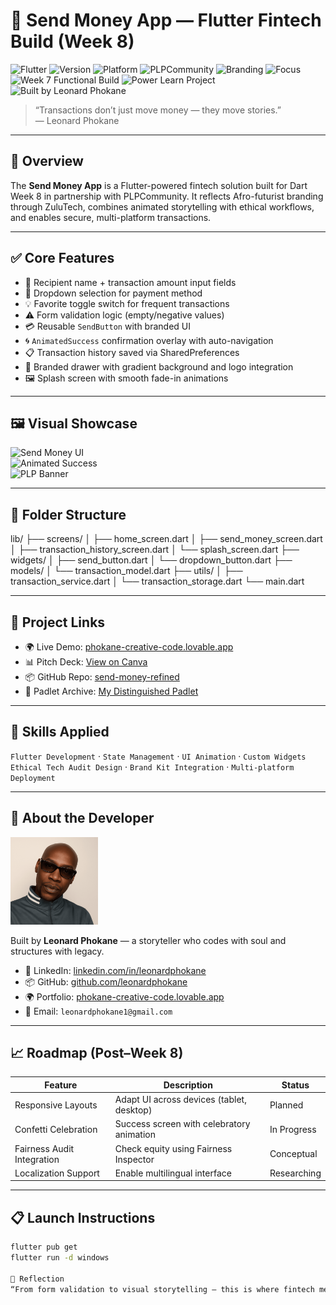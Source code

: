 # 💼 Send Money App — Flutter Fintech Build (Week 8)

![Flutter](https://img.shields.io/badge/flutter-ready-blue.svg)
![Version](https://img.shields.io/badge/version-1.0.0-brightgreen.svg)
![Platform](https://img.shields.io/badge/platform-cross--platform-green.svg)
![PLPCommunity](https://img.shields.io/badge/PLPCommunity-purple?style=for-the-badge&logo=lightning&logoColor=white)
![Branding](https://img.shields.io/badge/branding-ZuluTech-red.svg)
![Focus](https://img.shields.io/badge/focus-ethical--tech-critical.svg)
![Week 7 Functional Build](https://img.shields.io/badge/Send_Money_Functional_Build_Week_7-teal.svg?logo=flutter&logoColor=white&style=for-the-badge)
![Power Learn Project](https://img.shields.io/badge/Power_Learn_Project-maroon?style=for-the-badge&logo=lightning&logoColor=teal)
![Built by Leonard Phokane](https://img.shields.io/badge/built_by-Leonard_Phokane-white?logo=flutter&logoColor=teal&style=for-the-badge)

> “Transactions don’t just move money — they move stories.”  
> — Leonard Phokane

---

## 🚀 Overview

The **Send Money App** is a Flutter-powered fintech solution built for Dart Week 8 in partnership with PLPCommunity. It reflects Afro-futurist branding through ZuluTech, combines animated storytelling with ethical workflows, and enables secure, multi-platform transactions.

---

## ✅ Core Features

- 🧾 Recipient name + transaction amount input fields
- 🔽 Dropdown selection for payment method
- 💡 Favorite toggle switch for frequent transactions
- ⚠️ Form validation logic (empty/negative values)
- 💳 Reusable `SendButton` with branded UI
- 🌀 `AnimatedSuccess` confirmation overlay with auto-navigation
- 📋 Transaction history saved via SharedPreferences
- 🧭 Branded drawer with gradient background and logo integration
- 🖼️ Splash screen with smooth fade-in animations

---

## 🖼️ Visual Showcase

![Send Money UI](./assets/images/send_money_form.png)  
![Animated Success](./assets/images/animated_success.png)  
![PLP Banner](./assets/images/plp-banner.png)

---

## 📁 Folder Structure

lib/ ├── screens/ │ ├── home_screen.dart │ ├── send_money_screen.dart │ ├── transaction_history_screen.dart │ └── splash_screen.dart ├── widgets/ │ ├── send_button.dart │ └── dropdown_button.dart ├── models/ │ └── transaction_model.dart ├── utils/ │ ├── transaction_service.dart │ └── transaction_storage.dart └── main.dart


---

## 🔗 Project Links

- 🌍 Live Demo: [phokane-creative-code.lovable.app](https://phokane-creative-code.lovable.app)  
- 📊 Pitch Deck: [View on Canva](https://www.canva.com/design/DAGsxJEVKSg/ODdyq2DctbdY100QGlFy9w/edit)  
- 📦 GitHub Repo: [send-money-refined](https://github.com/leonardphokane/send-money-refined)  
- 🧭 Padlet Archive: [My Distinguished Padlet](https://padlet.com/plp9/my-distinguished-padlet-obiq9mj5yr6u1mxo)

---

## 🧠 Skills Applied

`Flutter Development` · `State Management` · `UI Animation` · `Custom Widgets`  
`Ethical Tech Audit Design` · `Brand Kit Integration` · `Multi-platform Deployment`

---

## 👤 About the Developer

<img src="./assets/images/leonard-profile.png" alt="Leonard Phokane" width="140"/>

Built by **Leonard Phokane** — a storyteller who codes with soul and structures with legacy.

- 💼 LinkedIn: [linkedin.com/in/leonardphokane](https://linkedin.com/in/leonardphokane)  
- 📦 GitHub: [github.com/leonardphokane](https://github.com/leonardphokane)  
- 🌍 Portfolio: [phokane-creative-code.lovable.app](https://phokane-creative-code.lovable.app)  
- 💌 Email: `leonardphokane1@gmail.com`

---

## 📈 Roadmap (Post–Week 8)

| Feature                    | Description                                       | Status       |
|---------------------------|---------------------------------------------------|--------------|
| Responsive Layouts        | Adapt UI across devices (tablet, desktop)         | Planned      |
| Confetti Celebration      | Success screen with celebratory animation         | In Progress  |
| Fairness Audit Integration| Check equity using Fairness Inspector             | Conceptual   |
| Localization Support      | Enable multilingual interface                     | Researching  |

---

## 📋 Launch Instructions

```bash
flutter pub get
flutter run -d windows

🧪 Reflection
“From form validation to visual storytelling — this is where fintech meets purpose.” — Leonard Phokane